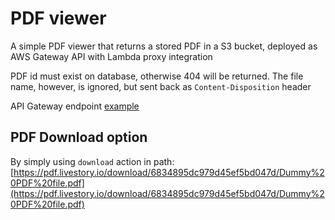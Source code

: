 # PDF viewer

A simple PDF viewer that returns a stored PDF in a S3 bucket, deployed as AWS Gateway API with Lambda proxy integration

PDF id must exist on database, otherwise 404 will be returned. The file name, however, is ignored, but sent back as <code>Content-Disposition</code> header

API Gateway endpoint [example](https://pdf.livestory.io/viewer/6834895dc979d45ef5bd047d/Dummy%20PDF%20file.pdf)

## PDF Download option
By simply using <code>download</code> action in path: [https://pdf.livestory.io/download/6834895dc979d45ef5bd047d/Dummy%20PDF%20file.pdf](https://pdf.livestory.io/download/6834895dc979d45ef5bd047d/Dummy%20PDF%20file.pdf)

